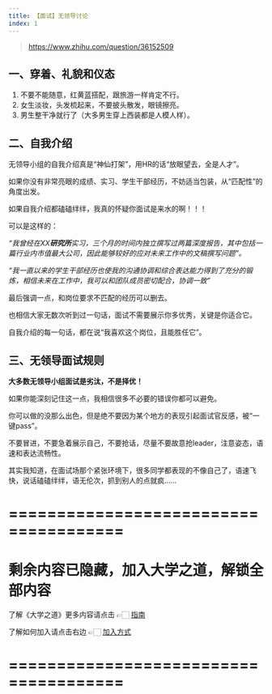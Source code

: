 ```yaml
---
title: 【面试】无领导讨论
index: 1
---
```


> https://www.zhihu.com/question/36152509

## 一、穿着、礼貌和仪态

1. 不要不能随意，红黄蓝搭配，跟旅游一样肯定不行。
2. 女生淡妆，头发梳起来，不要披头散发，眼镜擦亮。
3. 男生整干净就行了（大多男生穿上西装都是人模人样）。

## 二、自我介绍

无领导小组的自我介绍真是“神仙打架”，用HR的话“放眼望去，全是人才”。

如果你没有非常亮眼的成绩、实习、学生干部经历，不妨适当包装，从“匹配性”的角度出发。

如果自我介绍都磕磕绊绊，我真的怀疑你面试是来水的啊！！！

可以是这样的：

 *“我曾经在XX**研究所**实习，三个月的时间内独立撰写过两篇深度报告，其中包括一篇行业内市值最大公司，因此能够较好的应对未来工作中的文稿撰写问题”。*

*“我一直以来的学生干部经历也使我的沟通协调和综合表达能力得到了充分的锻炼，相信未来在工作中，我可以和团队成员密切配合，协调一致”*

最后强调一点，和岗位要求不匹配的经历可以删去。

也相信大家无数次听到过一句话，面试不需要展示你多优秀，关键是你适合它。

自我介绍的每一句话，都在说“我喜欢这个岗位，且能胜任它”。

## 三、无领导面试规则

**大多数无领导小组面试是劣汰，不是择优！**

如果你能深刻记住这一点，我相信很多不必要的错误你都可以避免。

你可以做的没那么出色，但是绝不要因为某个地方的表现引起面试官反感，被“一键pass”。

不要冒进，不要急着展示自己，不要抢话，尽量不要故意抢leader，注意姿态，语速和表达流畅性。

其实我知道，在面试场那个紧张环境下，很多同学都表现的不像自己了，语速飞快，说话磕磕绊绊，语无伦次，抓到别人的点就疯……

# ======================================

# 剩余内容已隐藏，加入大学之道，解锁全部内容

了解《大学之道》更多内容请点击 👉🏻 [指南](/pay/daxuezhidao)

了解如何加入请点击右边 👉🏻 [加入方式](/pay/jiaru)

# ======================================